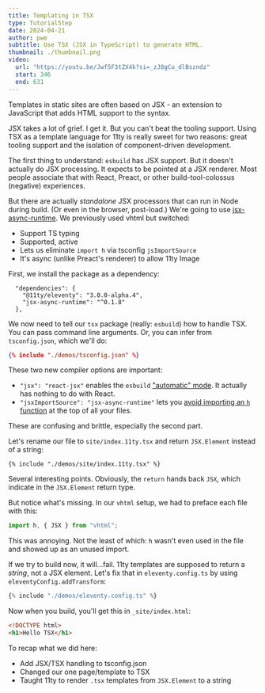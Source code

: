 ```yaml
---
title: Templating in TSX
type: TutorialStep
date: 2024-04-21
author: pwe
subtitle: Use TSX (JSX in TypeScript) to generate HTML.
thumbnail: ./thumbnail.png
video:
  url: "https://youtu.be/Jwf5F3tZX4k?si=_zJ8gCu_dlBszndz"
  start: 346
  end: 631
---
```


Templates in static sites are often based on JSX - an extension to JavaScript that adds HTML support to the syntax.

JSX takes a lot of grief. I get it. But you can't beat the tooling support. Using TSX as a template language
for 11ty is really sweet for two reasons: great tooling support and the isolation of component-driven development.

The first thing to understand: `esbuild` has JSX support. But it doesn't actually do JSX processing. It expects to be
pointed at a JSX renderer. Most people associate that with React, Preact, or other build-tool-colossus (negative)
experiences.

But there are actually _standalone_ JSX processors that can run in Node during build. (Or even in the browser,
post-load.) We're going to use [jsx-async-runtime](https://github.com/jeasx/jsx-async-runtime). We previously used vhtml but switched:

- Support TS typing
- Supported, active
- Lets us eliminate `import h` via tsconfig `jsImportSource`
- It's async (unlike Preact's renderer) to allow 11ty Image

First, we install the package as a dependency:

```
  "dependencies": {
    "@11ty/eleventy": "3.0.0-alpha.4",
    "jsx-async-runtime": "^0.1.8"
  },
```

We now need to tell our `tsx` package (really: `esbuild`) how to handle TSX. You can pass command line arguments. Or,
you can infer from `tsconfig.json`, which we'll do:

```json
{% include "./demos/tsconfig.json" %}
```

These two new compiler options are important:

- `"jsx": "react-jsx"` enables the `esbuild` ["automatic" mode](https://github.com/evanw/esbuild/releases/tag/v0.14.51).
  It actually has nothing to do with React.
- `"jsxImportSource": "jsx-async-runtime"` lets
  you [avoid importing an `h` function](https://esbuild.github.io/content-types/#auto-import-for-jsx) at the top of all
  your files.

These are confusing and brittle, especially the second part.

Let's rename our file to `site/index.11ty.tsx` and return `JSX.Element` instead of a string:

```tsx
{% include "./demos/site/index.11ty.tsx" %}
```

Several interesting points. Obviously, the `return` hands back `JSX`, which indicate in the `JSX.Element` return type.

But notice what's missing. In our `vhtml` setup, we had to preface each file with this:

```typescript
import h, { JSX } from "vhtml";
```

This was annoying. Not the least of which: `h` wasn't even used in the file and showed up as an unused import.

If we try to build now, it will...fail. 11ty templates are supposed to return a _string_, not a JSX element. Let's fix
that in `eleventy.config.ts` by using `eleventyConfig.addTransform`:

```typescript
{% include "./demos/eleventy.config.ts" %}
```

Now when you build, you'll get this in `_site/index.html`:

```html
<!DOCTYPE html>
<h1>Hello TSX</h1>
```

To recap what we did here:

- Add JSX/TSX handling to tsconfig.json
- Changed our one page/template to TSX
- Taught 11ty to render `.tsx` templates from `JSX.Element` to a string
